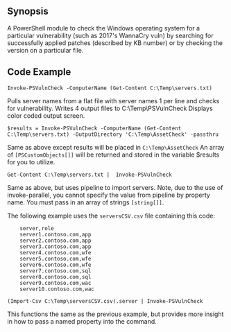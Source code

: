 ## Synopsis

A PowerShell module to check the Windows operating system for a particular vulnerability (such as 2017's WannaCry vuln) by searching for successfully applied patches (described by KB number) or by checking the version on a particular file.

## Code Example
    Invoke-PSVulnCheck -ComputerName (Get-Content C:\Temp\servers.txt)
Pulls server names from a flat file with server names 1 per line and checks for vulnerability.
Writes 4 output files to C:\Temp\PSVulnCheck
Displays color coded output screen.

    $results = Invoke-PSVulnCheck -ComputerName (Get-Content C:\Temp\servers.txt) -OutputDirectory 'C:\Temp\AssetCheck' -passthru
Same as above except results will be placed in `C:\Temp\AssetCheck`
An array of `[PSCustomObjects[]]` will be returned and stored in the variable $results for you to
utilize.

    Get-Content C:\Temp\servers.txt |  Invoke-PSVulnCheck
Same as above, but uses pipeline to import servers.  Note, due to the use of invoke-parallel,
you cannot specify the value from pipeline by property name.  You must pass in an array of
strings `[string[]]`.

The following example uses the `serversCSV.csv` file containing this code:
```
    server,role
    server1.contoso.com,app
    server2.contoso.com,app
    server3.contoso.com,app
    server4.contoso.com,wfe
    server5.contoso.com,wfe
    server6.contoso.com,wfe
    server7.contoso.com,sql
    server8.contoso.com,sql
    server9.contoso.com,wac
    server10.contoso.com,wac
```
    (Import-Csv C:\Temp\serversCSV.csv).server | Invoke-PSVulnCheck
This functions the same as the previous example, but provides more insight in how to pass a named property into the command.
